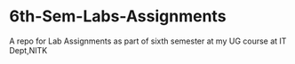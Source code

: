 # 6th-Sem-Labs-Assignments
A repo for Lab Assignments as part of sixth semester at my UG course at IT Dept,NITK

